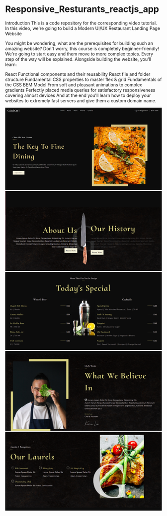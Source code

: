 # Responsive_Resturants_reactjs_app

Introduction
This is a code repository for the corresponding video tutorial. In this video, we're going to build a Modern UI/UX Restaurant Landing Page Website

You might be wondering, what are the prerequisites for building such an amazing website? Don't worry, this course is completely beginner-friendly! We're going to start easy and them move to more complex topics. Every step of the way will be explained. Alongside building the website, you'll learn:

React Functional components and their reusability
React file and folder structure
Fundamental CSS properties to master flex & grid
Fundamentals of the CSS BEM Model
From soft and pleasant animations to complex gradients
Perfectly placed media queries for satisfactory responsiveness covering almost devices
And at the end you'll learn how to deploy your websites to extremely fast servers and give them a custom domain name.

![](project_update/68747470733a2f2f692e6962622e636f2f356a78424b70772f696d6167652e706e67.png)![](project_update/image1.png)![](project_update/image2.png)![](project_update/image3.png)![](project_update/image4.png)